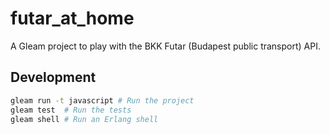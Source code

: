 # futar_at_home

A Gleam project to play with the BKK Futar (Budapest public transport) API.

## Development

```sh
gleam run -t javascript # Run the project
gleam test  # Run the tests
gleam shell # Run an Erlang shell
```
